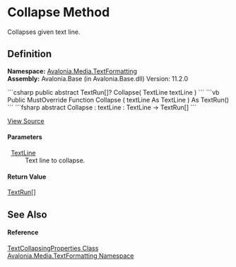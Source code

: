 # Collapse Method


Collapses given text line.



## Definition
**Namespace:** <a href="N_Avalonia_Media_TextFormatting">Avalonia.Media.TextFormatting</a>  
**Assembly:** Avalonia.Base (in Avalonia.Base.dll) Version: 11.2.0

<Tabs groupId="api-code-preview">
<TabItem value="csharp" label="C#">
```csharp
public abstract TextRun[]? Collapse(
	TextLine textLine
)
```
</TabItem>
<TabItem value="vb" label="VB">
```vb
Public MustOverride Function Collapse ( 
	textLine As TextLine
) As TextRun()
```
</TabItem>
<TabItem value="fsharp" label="F#">
```fsharp
abstract Collapse : 
        textLine : TextLine -> TextRun[] 
```
</TabItem>
</Tabs>



<a href="https://github.com/AvaloniaUI/Avalonia/tree/master/src/Avalonia.Base/Media/TextFormatting/TextCollapsingProperties.cs" title="View the source code">View Source</a>



#### Parameters
<dl><dt>  <a href="T_Avalonia_Media_TextFormatting_TextLine">TextLine</a></dt><dd>Text line to collapse.</dd></dl>

#### Return Value
<a href="T_Avalonia_Media_TextFormatting_TextRun">TextRun</a>[]

## See Also


#### Reference
<a href="T_Avalonia_Media_TextFormatting_TextCollapsingProperties">TextCollapsingProperties Class</a>  
<a href="N_Avalonia_Media_TextFormatting">Avalonia.Media.TextFormatting Namespace</a>  

